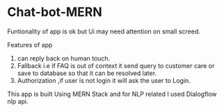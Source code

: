 # Chat-bot-MERN

Funtionality of app is ok but Ui may need attention on small screed.

Features of app
1. can reply back on human touch.
2. Fallback i.e if FAQ is out of context it send query to customer care or save to database so that it can be resolved later.
3. Authorization ,if user is not login it will ask the user to Login.

This app is built Using MERN Stack and for NLP related I used Dialogflow nlp api.
